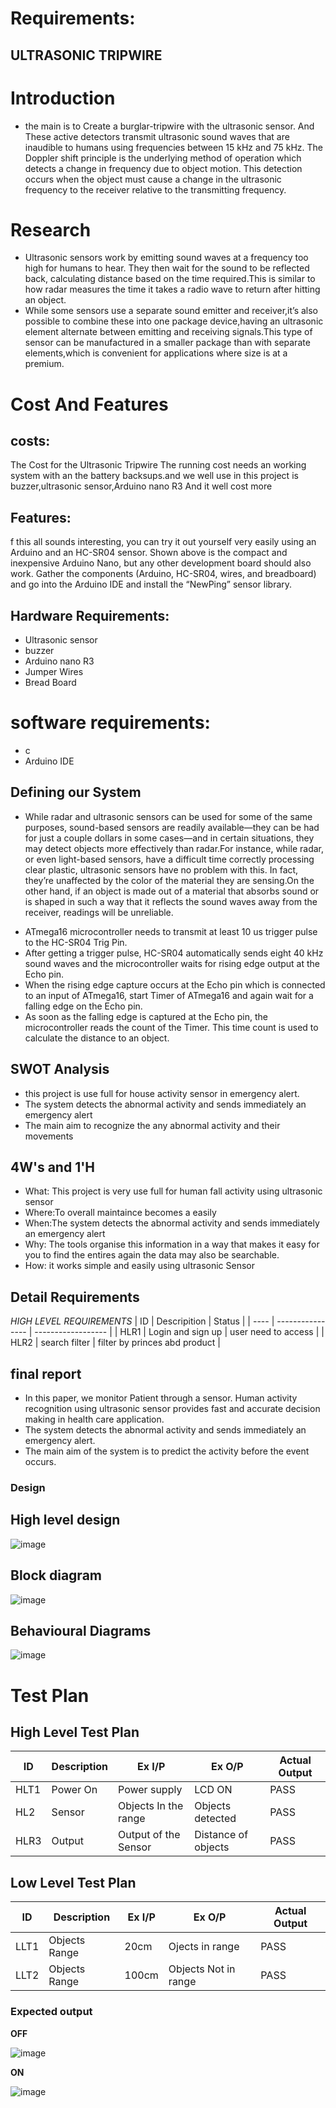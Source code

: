 # Requirements:
## ULTRASONIC TRIPWIRE
# Introduction
* the main is to  Create a burglar-tripwire with the ultrasonic sensor. And These active detectors transmit ultrasonic sound waves that are inaudible to humans using frequencies between 15 kHz and 75 kHz. The Doppler shift principle is the underlying method of operation which detects a change in frequency due to object motion. This detection occurs when the object must cause a change in the ultrasonic frequency to the receiver relative to the transmitting frequency.
# Research
* Ultrasonic sensors work by emitting sound waves at a frequency too high for humans to hear. They then wait for the sound to be reflected back, calculating distance based on the time required.This is similar to how radar measures the time it takes a radio wave to return after hitting an object.
* While some sensors use a separate sound emitter and receiver,it’s also possible to combine these into one package device,having an ultrasonic element alternate between emitting and receiving signals.This type of sensor can be manufactured in a smaller package than with separate elements,which is convenient for applications where size is at a premium.
# Cost And Features
## costs:
The Cost for the Ultrasonic Tripwire The running cost needs an working system with an the battery backsups.and we well use in this project is buzzer,ultrasonic sensor,Arduino nano R3 And it well cost more
## Features:
f this all sounds interesting, you can try it out yourself very easily using an Arduino and an HC-SR04 sensor. Shown above is the compact and inexpensive Arduino Nano, but any other development board should also work. Gather the components (Arduino, HC-SR04, wires, and breadboard) and go into the Arduino IDE and install the “NewPing” sensor library.
## Hardware Requirements:
- Ultrasonic sensor
- buzzer
- Arduino nano R3
- Jumper Wires
- Bread Board
# software requirements:
- c
- Arduino IDE

## Defining our System
* While radar and ultrasonic sensors can be used for some of the same purposes, sound-based sensors are readily available—they can be had for just a couple dollars in some cases—and in certain situations, they may detect objects more effectively than radar.For instance, while radar, or even light-based sensors, have a difficult time correctly processing clear plastic, ultrasonic sensors have no problem with this. In fact, they’re unaffected by the color of the material they are sensing.On the other hand, if an object is made out of a material that absorbs sound or is shaped in such a way that it reflects the sound waves away from the receiver, readings will be unreliable.
- ATmega16 microcontroller needs to transmit at least 10 us trigger pulse to the HC-SR04 Trig Pin.
- After getting a trigger pulse, HC-SR04 automatically sends eight 40 kHz sound waves and the microcontroller waits for rising edge output at the Echo pin.
- When the rising edge capture occurs at the Echo pin which is connected to an input of ATmega16, start Timer of ATmega16 and again wait for a falling edge on the Echo pin.
- As soon as the falling edge is captured at the Echo pin, the microcontroller reads the count of the Timer. This time count is used to calculate the distance to an object.
## SWOT Analysis
- this project is use full for house activity sensor in emergency alert.
- The system detects the abnormal activity and sends immediately an emergency alert
- The main aim to recognize the any abnormal activity and their movements
## 4W's and 1'H
* What: This project is very use full for human fall activity using ultrasonic sensor
* Where:To overall maintaince becomes a easily
* When:The system detects the abnormal activity and sends immediately an emergency alert
* Why: The tools organise this information in a way that makes it easy for you to find the entires again the data may also be searchable.
* How: it works simple and easily using ultrasonic Sensor
## Detail Requirements
_HIGH LEVEL REQUIREMENTS_
|   ID  |    Descripition   |        Status      |
| ----  |  ---------------- | ------------------ |
| HLR1  | Login and sign up | user need to access |
| HLR2  | search filter     | filter by princes abd product |
## final report
* In this paper, we monitor Patient through a sensor. Human activity recognition using ultrasonic sensor provides fast and accurate decision making in health care application.
* The system detects the abnormal activity and sends immediately an emergency alert.
* The main aim of the system is to predict the activity before the event occurs.
### Design
## High level design
![image](https://www.researchgate.net/profile/Prerna-Sharma-8/publication/336552267/figure/fig4/AS:814153979666432@1571120843237/Flowchart-of-intelligent-object-detection-and-avoidance-system-V-CONCLUSIONS-The-goal-of.ppm)
## Block diagram
![image](https://www.researchgate.net/profile/Rashidah-Olanrewaju/publication/323714986/figure/fig1/AS:657387664969732@1533744841839/System-operation-flowchart.png)

## Behavioural Diagrams
![image](https://user-images.githubusercontent.com/91029826/144367461-52d7c8b8-a474-4ce7-84e4-5db6326b2d5f.png)
# Test Plan
## High Level Test Plan
| ID | Description | Ex I/P | Ex O/P | Actual Output |
| -- | ----------- | ------ | ------ | ------------- |
| HLT1 | Power On | Power supply | LCD ON | PASS |
| HL2 | Sensor  | Objects In the range  | Objects detected | PASS |
| HLR3 | Output | Output of the Sensor | Distance of objects | PASS |

## Low Level Test Plan 
| ID | Description | Ex I/P | Ex O/P | Actual Output |
| -- | ----------- | ------ | ------ | ------------- |
| LLT1 | Objects Range  | 20cm   | Ojects in range | PASS |
| LLT2 | Objects Range  | 100cm  | Objects Not in range | PASS |
### Expected output
  __OFF__

![image](https://user-images.githubusercontent.com/91029826/144368442-4565e888-4cf0-4dd4-8e62-5d31654e1dd5.png)

  __ON__
  
  ![image](https://user-images.githubusercontent.com/91029826/144378249-08c3fd8f-ac64-4d57-bf84-5a199f439f51.png)
